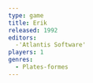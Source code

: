 ```yaml
---
type: game
title: Erik
released: 1992
editors: 
  -'Atlantis Software'
players: 1
genres:
  - Plates-formes
---
```

